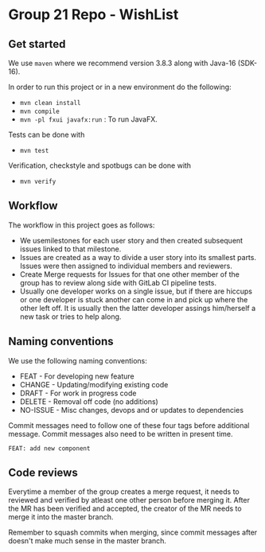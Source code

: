# Group 21 Repo - WishList

## Get started

We use `maven` where we recommend version 3.8.3 along with Java-16 (SDK-16). 

In order to run this project or in a new environment do the following:

- `mvn clean install`
- `mvn compile`
- `mvn -pl fxui javafx:run` : To run JavaFX.

Tests can be done with

- `mvn test`

Verification, checkstyle and spotbugs can be done with

- `mvn verify`

## Workflow

The workflow in this project goes as follows: 
- We usemilestones for each user story and then created subsequent issues linked to that milestone.
- Issues are created as a way to divide a user story into its smallest parts. Issues were then assigned to individual members and reviewers.
- Create Merge requests for Issues for that one other member of the group has to review along side with GitLab CI pipeline tests.
- Usually one developer works on a single issue, but if there are hiccups or one developer is stuck another can come in and pick up where the other left off. It is usually then the latter developer assings him/herself a new task or tries to help along. 


## Naming conventions

We use the following naming conventions:

- FEAT - For developing new feature
- CHANGE - Updating/modifying existing code
- DRAFT - For work in progress code
- DELETE - Removal off code (no additions)
- NO-ISSUE - Misc changes, devops and or updates to dependencies

Commit messages need to follow one of these four tags before additional message.
Commit messages also need to be written in present time.


`FEAT: add new component`

## Code reviews

Everytime a member of the group creates a merge request, it needs to reviewed and verified by atleast one other person before merging it.
After the MR has been verified and accepted, the creator of the MR needs to merge it into the master branch.

Remember to squash commits when merging, since commit messages after doesn't make much sense in the master branch.
